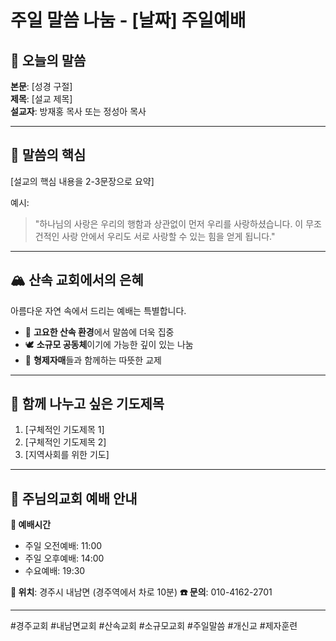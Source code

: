 # 주일 말씀 나눔 - [날짜] 주일예배

## 📖 오늘의 말씀
**본문**: [성경 구절]  
**제목**: [설교 제목]  
**설교자**: 방재홍 목사 또는 정성아 목사

---

## 💝 말씀의 핵심

[설교의 핵심 내용을 2-3문장으로 요약]

예시:
> "하나님의 사랑은 우리의 행함과 상관없이 먼저 우리를 사랑하셨습니다. 이 무조건적인 사랑 안에서 우리도 서로 사랑할 수 있는 힘을 얻게 됩니다."

---

## 🏔️ 산속 교회에서의 은혜

아름다운 자연 속에서 드리는 예배는 특별합니다. 
- 🌲 **고요한 산속 환경**에서 말씀에 더욱 집중
- 🕊️ **소규모 공동체**이기에 가능한 깊이 있는 나눔
- 💞 **형제자매**들과 함께하는 따뜻한 교제

---

## 🙏 함께 나누고 싶은 기도제목

1. [구체적인 기도제목 1]
2. [구체적인 기도제목 2]  
3. [지역사회를 위한 기도]

---

## 📍 주님의교회 예배 안내

**📅 예배시간**
- 주일 오전예배: 11:00
- 주일 오후예배: 14:00  
- 수요예배: 19:30

**📍 위치**: 경주시 내남면 (경주역에서 차로 10분)
**☎️ 문의**: 010-4162-2701

---

#경주교회 #내남면교회 #산속교회 #소규모교회 #주일말씀 #개신교 #제자훈련
